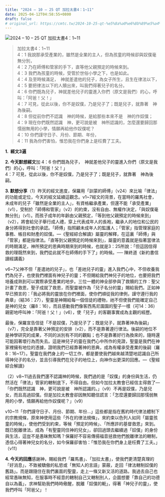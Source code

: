 ```yaml
---
title: "2024 – 10 – 25 QT 加拉太書4：1~11"
date: 2025-04-12T04:58:55+0800
draft: false
# original_url: https://cmtc.tw/2024-10-25-qt-%e5%8a%a0%e6%8b%89%e5%a4%aa%e6%9b%b84%ef%bc%9a111
---
```


![2024 – 10 – 25 QT 加拉太書4：1~11](/images/qt.jpg  "2024 – 10 – 25 QT 加拉太書4：1~11")

> 加拉太書4：1~11  
> 4：1 我說那承受產業的，雖然是全業的主人，但為孩童的時候卻與奴僕毫無分別，  
> 4：2 乃在師傅和管家的手下，直等他父親預定的時候來到。  
> 4：3 我們為孩童的時候，受管於世俗小學之下，也是如此。  
> 4：4 及至時候滿足，　神就差遣他的兒子，為女子所生，且生在律法以下，  
> 4：5 要把律法以下的人贖出來，叫我們得著兒子的名分。  
> 4：6 你們既為兒子，神就差他兒子的靈進入你們（原文是我們）的心，呼叫：「阿爸！父！」  
> 4：7 可見，從此以後，你不是奴僕，乃是兒子了；既是兒子，就靠著　神為後嗣。  
> 4：8 但從前你們不認識　神的時候，是給那些本來不是　神的作奴僕；  
> 4：9 現在你們既然認識　神，更可說是被　神所認識的，怎麼還要歸回那懦弱無用的小學，情願再給他作奴僕呢？  
> 4：10 你們謹守日子、月份、節期、年份，  
> 4：11 我為你們害怕，惟恐我在你們身上是枉費了工夫。

**1.  經文3遍**

**2. 今天默想經文**加 4：6 你們既為兒子，　神就差他兒子的靈進入你們（原文是我們）的心，呼叫：「阿爸！父！」  
4：7 可見，從此以後，你不是奴僕，乃是兒子了；既是兒子，就靠著　神為後嗣。

**3. 默想分享**（1）昨天的經文進度，保羅用「訓蒙的師傅」（v24）來比喻「律法」的功能或定位，今天的經文延續這觀念。v1~7經文的背景，在當時的羅馬社會，未成年的兒子「雖然是全業的主人」，有資格繼承產業，但還不能「承受產業」（v1），受制於「師傅和管家」（v2）的約束，沒有自由、無權作決定，「與奴僕毫無分別」（v1）。而孩子成年的年齡由父親預定，「等到他父親預定的時候來到」（v2），將會給兒子舉行成人禮，穿上代表成年人的長袍，繼承人的地位和公民的身分將得到社會的承認。「師傅」指照顧未成年人的監護人；「管家」指管理家庭的事務、帳目和財產的奴僕。—《聖經綜合解讀》屬靈的解釋，在這裏「師傅」與「管家」都是指律法。「直等到父親預定的時候來到」，屬靈的意義就是指著當律法的時期滿足，神所預定的恩典時期來到的時候，也就是3：25所說：「但這因信得救的理既然來到，我們從此就不在師傅的手下了」的時候。── 陳終道《新約書信讀經講義》

v6~7父神不但「差遣祂的兒子」，也「差祂兒子的靈」進入我們心中，不但收養我們為兒子，也使我們裡面有神兒子的靈；不但賜給我們神兒子的地位，也要把我們培養成熟到可以實際承受產業的地步。三位一體的神全部參與了救贖的工作：聖父計畫了救恩，聖子成就了救恩，而聖靈被作為「兒子名分的靈」賜給我們。正如神早已預言的：「我必將我的靈放在你們裡面，使你們順從我的律例，謹守遵行我的典章」（結36：27），聖靈是神賜給每一個信徒的禮物，祂不但使我們能確定自己是神的兒女（羅8：16），而且感動我們像客西馬尼園園的聖子一樣（可14：36）親密地呼叫神：「阿爸！父！」（v6），使「兒子」的客觀事實成為主觀的經歷。

最後，保羅宣告信徒「不是奴僕，乃是兒子了；既是兒子，就靠著神為後嗣」（v7），完全是靠著父神預定的安排（v2），而不是靠著遵行律法。後嗣的地位不是神學研究的成果，不同的派別有不同的觀點；也不是靠著好行為換來的，隨時還可能因著壞行為而失去。這是神兒子的靈在我們心中所作的見證，聖靈是我們在神家裡擁有地位的憑據，證明我們已經靠著神的恩典，成為有權承受產業的後嗣（羅8：16~17）。聖靈在我們身上的一切工作，都是要使我們越來越清楚地認識自己所得神兒子的名分，並且引導我們在兒子的地位上，向神作出更深的回應。—《聖經綜合解讀》

（2）v8~11過去我們還不認識神的時候，我們過的是「奴僕」的身份與生活，仍然活在「律法」管家的轄制底下，不得自由。但如今加拉太教會已經信主得救了— 「你們既然認識　神，更可說是被　神所認識的。」（v9）不再是奴僕，乃是兒女，而且高過奴僕。但是加拉太教會卻因無知聽信謊言：「怎麼還要歸回那懦弱無用的小學，情願再給他作奴僕呢？」（v9）

v10~11「你們謹守日子、月份、節期、年份…」這些都是指在舊約時代律法體制下的宗教規條，原來神使用這些「外在的律法規條」，來約束以色列人如同「屬靈孩童的時候」，使他們受到約束，等候「預定的時候」、「所應許的基督救恩」來到。既已脫離律法，成為「有聖靈同住神的兒女」，卻回過頭去繼續過「奴僕」的身份與生活，這豈不是愚昧無知嗎？保羅好不容易傳揚福音拯救他們脫離律法的轄制，憑信心得著神兒女的名分，如今保羅卻害怕：「惟恐我在你們身上是枉費了工夫。」（v11）

**4. 今天的回應**感謝神，賜給我們「羅馬書」、「加拉太書」，使我們更清楚真理的「好消息」，不致被驕傲的私慾或「無知人的言語」蒙蔽，走回「律法轄制奴僕的舊路」。而是跟隨住在我們裏面的聖靈，走上一條又新又活的道路。我過去自己也經常愚昧無知，在服事時不經意的轄制自己又轄制別人，企圖想要「靠自己的功德自以為義」，求神幫助我們時時儆醒，脫離「奴僕的軛」，得著「神兒子的靈」，使我們呼叫「阿爸父」！